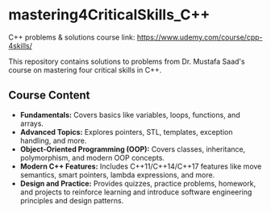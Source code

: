 # mastering4CriticalSkills_C++
C++ problems &amp; solutions
course link: https://www.udemy.com/course/cpp-4skills/

This repository contains solutions to problems from Dr. Mustafa Saad's course on mastering four critical skills in C++.

## Course Content

- **Fundamentals:** Covers basics like variables, loops, functions, and arrays.
- **Advanced Topics:** Explores pointers, STL, templates, exception handling, and more.
- **Object-Oriented Programming (OOP):** Covers classes, inheritance, polymorphism, and modern OOP concepts.
- **Modern C++ Features:** Includes C++11/C++14/C++17 features like move semantics, smart pointers, lambda expressions, and more.
- **Design and Practice:** Provides quizzes, practice problems, homework, and projects to reinforce learning and introduce software engineering principles and design patterns.

